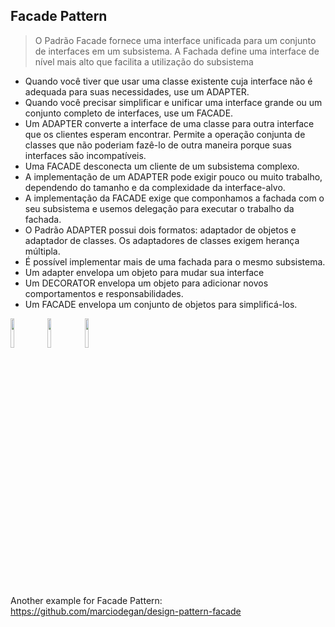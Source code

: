 ## Facade Pattern

> O Padrão Facade fornece uma interface unificada para um conjunto de interfaces em um subsistema.
> A Fachada define uma interface de nível mais alto que facilita a utilização do subsistema

- Quando você tiver que usar uma classe existente cuja interface não é adequada para suas necessidades, use um ADAPTER.
- Quando você precisar simplificar e unificar uma interface grande ou um conjunto completo de interfaces, use um FACADE.
- Um ADAPTER converte a interface de uma classe para outra interface que os clientes esperam encontrar. Permite a operação conjunta de classes que não poderiam fazê-lo de outra maneira porque suas interfaces são incompatíveis.
- Uma FACADE desconecta um cliente de um subsistema complexo.
- A implementação de um ADAPTER pode exigir pouco ou muito trabalho, dependendo do tamanho e da complexidade da interface-alvo.
- A implementação da FACADE exige que componhamos a fachada com o seu subsistema e usemos delegação para executar o trabalho da fachada.
- O Padrão ADAPTER possui dois formatos: adaptador de objetos e adaptador de classes. Os adaptadores de classes exigem herança múltipla.
- É possível implementar mais de uma fachada para o mesmo subsistema.
- Um adapter envelopa um objeto para mudar sua interface
- Um DECORATOR envelopa um objeto para adicionar novos comportamentos e responsabilidades.
- Um FACADE envelopa um conjunto de objetos para simplificá-los.


<img src="https://user-images.githubusercontent.com/58707950/140626864-d3de5798-44cc-4d88-a44d-d1be5485fee8.PNG" width="11%"></img> 
<img src="https://user-images.githubusercontent.com/58707950/140626865-cfea4e53-472a-44d7-b587-b39823ca902f.PNG" width="11%"></img> 
<img src="https://user-images.githubusercontent.com/58707950/140626866-0c53e165-c24d-4a9f-8ba0-eb4125335d34.PNG" width="11%"></img>



Another example for Facade Pattern: https://github.com/marciodegan/design-pattern-facade